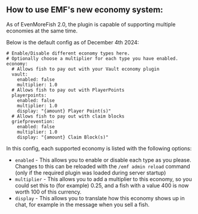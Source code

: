 ## How to use EMF's new economy system:
As of EvenMoreFish 2.0, the plugin is capable of supporting multiple economies at the same time.

Below is the default config as of December 4th 2024:
```
# Enable/Disable different economy types here.
# Optionally choose a multiplier for each type you have enabled.
economy:
  # Allows fish to pay out with your Vault economy plugin
  vault:
    enabled: false
    multiplier: 1.0
  # Allows fish to pay out with PlayerPoints
  playerpoints:
    enabled: false
    multiplier: 1.0
    display: "{amount} Player Point(s)"
  # Allows fish to pay out with claim blocks
  griefprevention:
    enabled: false
    multiplier: 1.0
    display: "{amount} Claim Block(s)"
```

In this config, each supported economy is listed with the following options:
- `enabled` - This allows you to enable or disable each type as you please. Changes to this can be reloaded with the `/emf admin reload` command (only if the required plugin was loaded during server startup)
- `multiplier` - This allows you to add a multiplier to this economy, so you could set this to (for example) 0.25, and a fish with a value 400 is now worth 100 of this currency.
- `display` - This allows you to translate how this economy shows up in chat, for example in the message when you sell a fish.